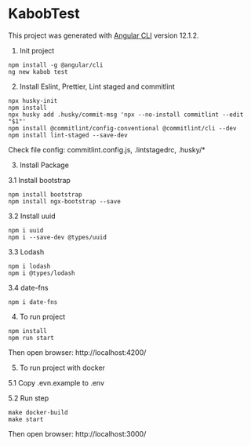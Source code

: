 # KabobTest

This project was generated with [Angular CLI](https://github.com/angular/angular-cli) version 12.1.2.

1. Init project

```
npm install -g @angular/cli
ng new kabob test
```

2. Install Eslint, Prettier, Lint staged and commitlint

```
npx husky-init
npm install
npx husky add .husky/commit-msg 'npx --no-install commitlint --edit "$1"'
npm install @commitlint/config-conventional @commitlint/cli --dev
npm install lint-staged --save-dev
```
Check file config: commitlint.config.js, .lintstagedrc, .husky/*

3. Install Package

3.1 Install bootstrap

```
npm install bootstrap
npm install ngx-bootstrap --save
```

3.2 Install uuid
```
npm i uuid
npm i --save-dev @types/uuid
```

3.3 Lodash
```
npm i lodash
npm i @types/lodash
```

3.4 date-fns
```
npm i date-fns
```

4. To run project

```
npm install
npm run start
```
Then open browser: http://localhost:4200/

5. To run project with docker

5.1 Copy .evn.example to .env

5.2 Run step 
```
make docker-build
make start
```
Then open browser: http://localhost:3000/